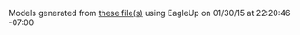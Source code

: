 Models generated from [these file(s)](https://raw.github.com/sparkfun/ITG-3200_Breakout/945ebacb3200b2578d39440364553252281d3b6f/Hardware/Triple_axis_digital_-_output_gyro_ITG-3200_Breakout.brd) using EagleUp on 01/30/15 at 22:20:46 -07:00
